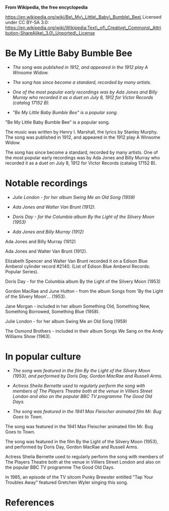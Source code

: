 **From Wikipedia, the free encyclopedia**

https://en.wikipedia.org/wiki/Be\_My\_Little\_Baby\_Bumble\_Bee\
Licensed under CC BY-SA 3.0:\
https://en.wikipedia.org/wiki/Wikipedia:Text\_of\_Creative\_Commons\_Attribution-ShareAlike\_3.0\_Unported\_License

Be My Little Baby Bumble Bee
============================

-   *The song was published in 1912, and appeared in the 1912 play A
    Winsome Widow.*

-   *The song has since become a standard, recorded by many artists.*

-   *One of the most popular early recordings was by Ada Jones and Billy
    Murray who recorded it as a duet on July 8, 1912 for Victor Records
    (catalog 17152 B).*

-   *"Be My Little Baby Bumble Bee" is a popular song.*

"Be My Little Baby Bumble Bee" is a popular song.

The music was written by Henry I. Marshall, the lyrics by Stanley
Murphy. The song was published in 1912, and appeared in the 1912 play A
Winsome Widow.

The song has since become a standard, recorded by many artists. One of
the most popular early recordings was by Ada Jones and Billy Murray who
recorded it as a duet on July 8, 1912 for Victor Records (catalog 17152
B).

Notable recordings
==================

-   *Julie London - for her album Swing Me an Old Song (1959)*

-   *Ada Jones and Walter Van Brunt (1912).*

-   *Doris Day - for the Columbia album By the Light of the Silvery
    Moon (1953)*

-   *Ada Jones and Billy Murray (1912)*

Ada Jones and Billy Murray (1912)

Ada Jones and Walter Van Brunt (1912).

Elizabeth Spencer and Walter Van Brunt recorded it on a Edison Blue
Amberol cylinder record \#2140. (List of Edison Blue Amberol Records:
Popular Series).

Doris Day - for the Columbia album By the Light of the Silvery Moon
(1953)

Gordon MacRae and June Hutton - from the album Songs from 'By the Light
of the Silvery Moon'... (1953).

Jane Morgan - included in her album Something Old, Something New,
Something Borrowed, Something Blue (1958).

Julie London - for her album Swing Me an Old Song (1959)

The Osmond Brothers - included in their album Songs We Sang on the Andy
Williams Show (1963).

In popular culture
==================

-   *The song was featured in the film By the Light of the Silvery Moon
    (1953), and performed by Doris Day, Gordon MacRae and Russell Arms.*

-   *Actress Sheila Bernette used to regularly perform the song with
    members of The Players Theatre both at the venue in Villiers Street
    London and also on the popular BBC TV programme The Good Old Days.*

-   *The song was featured in the 1941 Max Fleischer animated film Mr.
    Bug Goes to Town.*

The song was featured in the 1941 Max Fleischer animated film Mr. Bug
Goes to Town.

The song was featured in the film By the Light of the Silvery Moon
(1953), and performed by Doris Day, Gordon MacRae and Russell Arms.

Actress Sheila Bernette used to regularly perform the song with members
of The Players Theatre both at the venue in Villiers Street London and
also on the popular BBC TV programme The Good Old Days.

In 1985, an episode of the TV sitcom Punky Brewster entitled "Tap Your
Troubles Away" featured Gretchen Wyler singing this song.

References
==========
